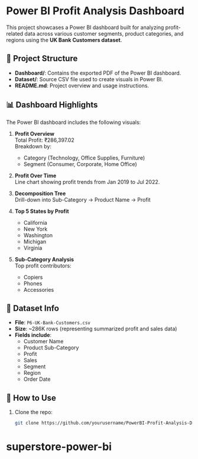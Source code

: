 # Power BI Profit Analysis Dashboard

This project showcases a Power BI dashboard built for analyzing profit-related data across various customer segments, product categories, and regions using the **UK Bank Customers dataset**.

## 📁 Project Structure

- **Dashboard/**: Contains the exported PDF of the Power BI dashboard.
- **Dataset/**: Source CSV file used to create visuals in Power BI.
- **README.md**: Project overview and usage instructions.

## 📊 Dashboard Highlights

The Power BI dashboard includes the following visuals:

1. **Profit Overview**  
   Total Profit: ₹286,397.02  
   Breakdown by:
   - Category (Technology, Office Supplies, Furniture)
   - Segment (Consumer, Corporate, Home Office)

2. **Profit Over Time**  
   Line chart showing profit trends from Jan 2019 to Jul 2022.

3. **Decomposition Tree**  
   Drill-down into Sub-Category → Product Name → Profit

4. **Top 5 States by Profit**  
   - California
   - New York
   - Washington
   - Michigan
   - Virginia

5. **Sub-Category Analysis**  
   Top profit contributors:
   - Copiers
   - Phones
   - Accessories

## 📂 Dataset Info

- **File**: `P6-UK-Bank-Customers.csv`
- **Size**: ~286K rows (representing summarized profit and sales data)
- **Fields include**:
  - Customer Name
  - Product Sub-Category
  - Profit
  - Sales
  - Segment
  - Region
  - Order Date

## 🚀 How to Use

1. Clone the repo:
   ```bash
   git clone https://github.com/yourusername/PowerBI-Profit-Analysis-Dashboard.git
# superstore-power-bi
